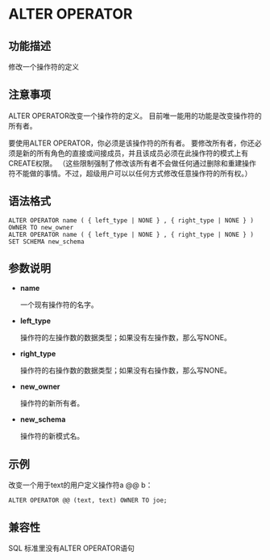 # ALTER OPERATOR<a name="ZH-CN_TOPIC_0000001127812609"></a>

## 功能描述<a name="section113331284191"></a>

修改一个操作符的定义

## 注意事项<a name="section1685724811811"></a>

ALTER OPERATOR改变一个操作符的定义。 目前唯一能用的功能是改变操作符的所有者。

要使用ALTER OPERATOR，你必须是该操作符的所有者。 要修改所有者，你还必须是新的所有角色的直接或间接成员，并且该成员必须在此操作符的模式上有CREATE权限。 （这些限制强制了修改该所有者不会做任何通过删除和重建操作符不能做的事情。不过，超级用户可以以任何方式修改任意操作符的所有权。）

## 语法格式<a name="section122664751912"></a>

```
ALTER OPERATOR name ( { left_type | NONE } , { right_type | NONE } ) OWNER TO new_owner
ALTER OPERATOR name ( { left_type | NONE } , { right_type | NONE } ) SET SCHEMA new_schema
```

## 参数说明<a name="section48568352146"></a>

-   **name**

    一个现有操作符的名字。

-   **left\_type**

    操作符的左操作数的数据类型；如果没有左操作数，那么写NONE。

-   **right\_type**

    操作符的右操作数的数据类型；如果没有右操作数，那么写NONE。

-   **new\_owner**

    操作符的新所有者。

-   **new\_schema**

    操作符的新模式名。


## 示例<a name="section95851353171318"></a>

改变一个用于text的用户定义操作符a @@ b：

```
ALTER OPERATOR @@ (text, text) OWNER TO joe;
```

## 兼容性<a name="section135891317111410"></a>

SQL 标准里没有ALTER OPERATOR语句

